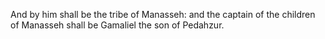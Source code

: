 And by him shall be the tribe of Manasseh: and the captain of the children of Manasseh shall be Gamaliel the son of Pedahzur.
